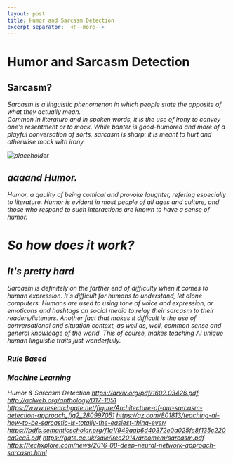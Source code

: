```yaml
---
layout: post
title: Humor and Sarcasm Detection
excerpt_separator:  <!--more-->
---
```


# Humor and Sarcasm Detection

## Sarcasm?

<em>Sarcasm<em> is a linguistic phenomenon in which  people  state  the  opposite  of  what  they  actually  mean.  
Common in literature and in spoken words, it is the use of irony to convey one's resentment or to mock. While banter is good-humored and more of a playful conversation of sorts, sarcasm is sharp: it is meant to hurt and otherwise mock with irony.

![placeholder](https://blogs.nvidia.com/wp-content/uploads/2018/01/twitter-taggedsarcasm2.png)

## aaaand Humor.

Humor, a qaulity of being comical and provoke laughter, refering especially to literature. Humor is evident in most people of all ages and culture, and those who respond to such interactions are known to have a <em>sense of humor<em>.

# So how does it work?

## It's pretty hard
Sarcasm is definitely on the farther end of difficulty when it comes to human expression. It's difficult for humans to understand, let alone computers. Humans are used to using tone of voice and expression, or emoticons and hashtags on social media to relay their sarcasm to their readers/listeners. Another fact that makes it difficult is the use of conversational and situation context, as well as, well, common sense and general knowledge of the world. This of course, makes teaching AI unique human linguistic traits just <em> wonderfully<em>. 

### Rule Based

### Machine Learning
Humor & Sarcasm Detection
https://arxiv.org/pdf/1602.03426.pdf
http://aclweb.org/anthology/D17-1051
https://www.researchgate.net/figure/Architecture-of-our-sarcasm-detection-approach_fig2_280997051
https://qz.com/801813/teaching-ai-how-to-be-sarcastic-is-totally-the-easiest-thing-ever/
https://pdfs.semanticscholar.org/f1a1/949aab6d40372e0a025fe8f135c220ca0ca3.pdf
https://gate.ac.uk/sale/lrec2014/arcomem/sarcasm.pdf
https://techxplore.com/news/2016-08-deep-neural-network-approach-sarcasm.html
